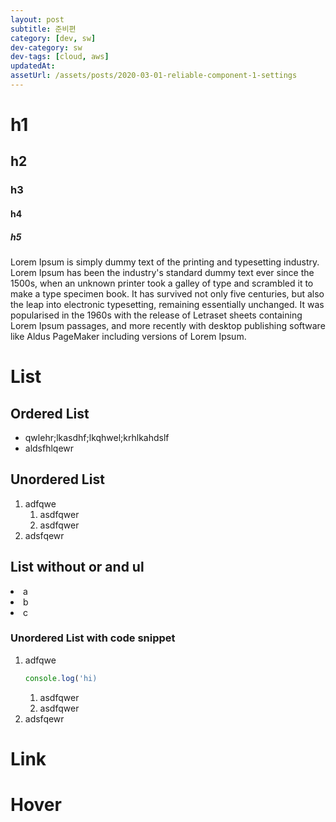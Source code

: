 ```yaml
---
layout: post
subtitle: 준비편
category: [dev, sw]
dev-category: sw
dev-tags: [cloud, aws]
updatedAt:
assetUrl: /assets/posts/2020-03-01-reliable-component-1-settings
---
```


# h1

## h2

### h3

#### h4

##### h5

Lorem Ipsum is simply dummy text of the printing and typesetting industry. Lorem Ipsum has been the industry's standard dummy text ever since the 1500s, when an unknown printer took a galley of type and scrambled it to make a type specimen book. It has survived not only five centuries, but also the leap into electronic typesetting, remaining essentially unchanged. It was popularised in the 1960s with the release of Letraset sheets containing Lorem Ipsum passages, and more recently with desktop publishing software like Aldus PageMaker including versions of Lorem Ipsum.

# List

## Ordered List

- qwlehr;lkasdhf;lkqhwel;krhlkahdslf
- aldsfhlqewr

## Unordered List

1. adfqwe
   1. asdfqwer
   2. asdfqwer
2. adsfqewr

## List without or and ul

<li>a</li>
<li>b</li>
<li>c</li>

### Unordered List with code snippet

1. adfqwe
   ```js
   console.log('hi)
   ```
   1. asdfqwer
   2. asdfqwer
2. adsfqewr

# Link

# Hover
